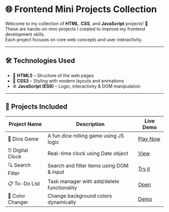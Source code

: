 # 🌐 Frontend Mini Projects Collection

Welcome to my collection of **HTML**, **CSS**, and **JavaScript** projects! 🚀  
These are hands-on mini-projects I created to improve my frontend development skills.  
Each project focuses on core web concepts and user interactivity.  

---

## 🛠️ Technologies Used

- 🧱 **HTML5** – Structure of the web pages  
- 🎨 **CSS3** – Styling with modern layouts and animations  
- ⚙️ **JavaScript (ES6)** – Logic, interactivity & DOM manipulation  

---

## 📁 Projects Included

| Project Name        | Description                                | Live Demo |
|---------------------|--------------------------------------------|------------|
| 🎲 Dice Game         | A fun dice rolling game using JS logic     | [Play Now](#) |
| ⏰ Digital Clock      | Real-time clock using Date object          | [View](#) |
| 🔍 Search Filter      | Search and filter items using DOM & input | [Try it](#) |
| 📋 To-Do List         | Task manager with add/delete functionality | [Open](#) |
| 🎨 Color Changer      | Change background colors dynamically       | [Demo](#) |

